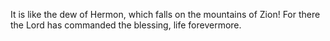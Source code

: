It is like the dew of Hermon, which falls on the mountains of Zion! For there the Lord has commanded the blessing, life forevermore.
